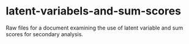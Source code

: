 # latent-variabels-and-sum-scores
Raw files for a document examining the use of latent variable and sum scores for secondary analysis.
